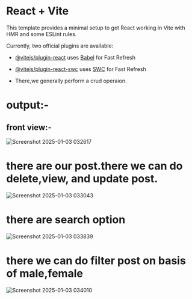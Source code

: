 # React + Vite

This template provides a minimal setup to get React working in Vite with HMR and some ESLint rules.

Currently, two official plugins are available:

- [@vitejs/plugin-react](https://github.com/vitejs/vite-plugin-react/blob/main/packages/plugin-react/README.md) uses [Babel](https://babeljs.io/) for Fast Refresh
- [@vitejs/plugin-react-swc](https://github.com/vitejs/vite-plugin-react-swc) uses [SWC](https://swc.rs/) for Fast Refresh

- There,we generally perform a crud operaion.

output:-
=======

front view:-
-------------
![Screenshot 2025-01-03 032617](https://github.com/user-attachments/assets/0e37110a-abe1-4360-8a3f-73dd41e5051c)

there are our post.there we can do delete,view, and update post.
=============================================================
![Screenshot 2025-01-03 033043](https://github.com/user-attachments/assets/733d33d0-6eae-4d04-a357-433e858ab3f7)

there are search option
========================
![Screenshot 2025-01-03 033839](https://github.com/user-attachments/assets/3d33be4d-a645-4cdc-b860-050e9166e4e7)

there we can do filter post on basis of male,female
===================================================
![Screenshot 2025-01-03 034010](https://github.com/user-attachments/assets/4cf45a14-255d-4ce3-8479-f693374f0dc4)
